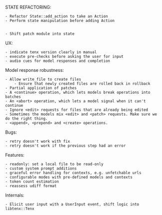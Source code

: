 STATE REFACTORING:

    - Refactor State::add_action to take an Action
    - Perform state manipulation before adding Action 


    - Shift patch module into state

UX:

    - indicate tenx version clearly in manual
    - execute pre-checks before asking the user for input
    - audio cues for model responses and completion

    
Model response robustness:
    
    - Allow write_file to create files
        - Ensure that newly created files are rolled back in rollback
    - Partial application of patches
    - A <continue> operation, which lets models break operations into batches
    - An <abort> operation, which lets a model signal when it can't continue
    - Ignore <edit> requests for files that are already being edited
    - Sometimes the models mix <edit> and <patch> requests. Make sure we do the right thing.
    - <append>, <prepend> and <create> operations.

Bugs:
    
    - retry doesn't work with fix
    - retry doesn't work if the previous step had an error

Features:
    
    - readonly: set a local file to be read-only
    - custom system prompt additions
    - graceful error handling for contexts, e.g. unfetchable urls
    - configurable modes with pre-defined models and contexts
    - token count estimation
    - reassess udiff format

Internals:

    - Elicit user input with a UserInput event, shift logic into libtenx::Tenx
